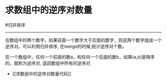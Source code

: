 # 求数组中的逆序对数量

#归并排序 

---

在数组中的两个数字，如果前面一个数字大于后面的数字，则这两个数字组成一个逆序对。可以利用归并排序, 在merge的时候,统计逆序对个数。

在一个数组中，任何一个前面的数a，和任何一个后面的数b，如果(a,b)是降序的，就称为逆序对, 返回数组中所有的逆序对



- [[求数组中的逆序对数量代码]]